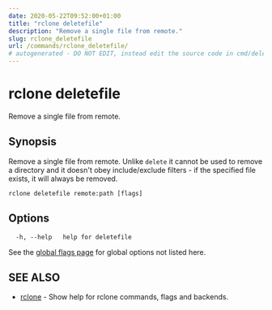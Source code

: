 ```yaml
---
date: 2020-05-22T09:52:00+01:00
title: "rclone deletefile"
description: "Remove a single file from remote."
slug: rclone_deletefile
url: /commands/rclone_deletefile/
# autogenerated - DO NOT EDIT, instead edit the source code in cmd/deletefile/ and as part of making a release run "make commanddocs"
---
```

# rclone deletefile

Remove a single file from remote.

## Synopsis


Remove a single file from remote.  Unlike `delete` it cannot be used to
remove a directory and it doesn't obey include/exclude filters - if the specified file exists,
it will always be removed.


```
rclone deletefile remote:path [flags]
```

## Options

```
  -h, --help   help for deletefile
```

See the [global flags page](/flags/) for global options not listed here.

## SEE ALSO

* [rclone](/commands/rclone/)	 - Show help for rclone commands, flags and backends.

